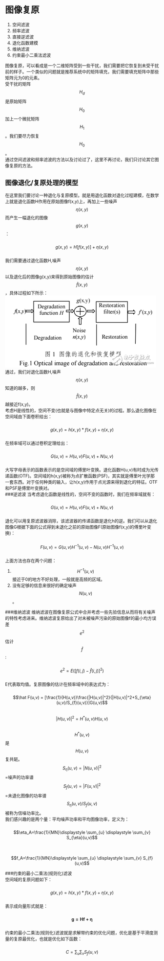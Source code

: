 # 图像复原

1. 空间滤波
2. 频率滤波
3. 直接逆滤波
4. 退化函数建模
5. 维纳滤波
6. 约束最小二乘法滤波   

图像复原，可以看成是一个二维矩阵受到一些干扰，我们需要把它恢复到未受干扰前的样子。一个类似的问题就是推荐系统中的矩阵填充，我们需要填充矩阵中那些矩阵元为0的元素。  
受干扰的矩阵$$H_d$$是原始矩阵$$H_0$$加上一个微扰矩阵$$H_1$$。我们要尽力恢复$$H_0$$。  
通过空间滤波和频率滤波的方法以及讨论过了，这里不再讨论，我们只讨论其它图像复原的方法。

## 图像退化/复原处理的模型
在这里我们要讨论一种退化与复原模型。就是用退化函数对退化过程建模，在数学上就是退化函数H作用在原始图像f(x,y)上，再加上一些噪声$$\eta (x,y)$$而产生一幅退化的图像$$g(x,y)$$：  
&emsp;&emsp;$$g(x,y) = H[f(x,y)]+\eta (x,y)$$  
我们需要通过退化函数H,噪声$$\eta (x,y)$$以及退化后的图像g(x,y)来得到原始图像的估计$$\hat f(x,y)$$，具体过程如下所示：   
![](/assets/image_degradation_restoration.png)  
通过，我们对退化函数H,噪声$$\eta (x,y)$$知道的越多，则$$\hat f(x,y)$$越接近f(x,y)。  
考虑H是线性的，空间不变(也就是与图像中特定点无关)的过程。那么退化图像在空间域由下面卷积给出：  
&emsp;&emsp;$$g(x,y) = h(x,y)*f(x,y)+\eta (x,y)$$  
在频率域可以通过卷积定理给出：  
&emsp;&emsp;$$G(u,v) = H(u,v)F(u,v)+N(u,v)$$  
大写字母表示的函数表示的是空间域的傅里叶变换。退化函数H(u,v)有时成为光传递函数(OTF)。空间域的h(x,y)被称为点扩散函数(PSF)，其实就是傅里叶光学那一套东西。对于任何种类的输入，让h(x,y)作用于点光源来得到退化的特征。OTF和PSF是傅里叶变换对。    
###逆滤波
当考虑退化函数是线性的，空间不变的函数时，我们在频率域就有：  
&emsp;&emsp;$$G(u,v) = H(u,v)F(u,v)+N(u,v)$$  
退化可以用复原滤波器消除，该滤波器的传递函数是退化h的逆。我们可以从退化图像G根据下面的公式得到未退化之前的原始图像F(原始图像f(x,y)的傅里叶变换)：  
&emsp;&emsp;$$F(u,v) = G(u,v)H^{-1}(u,v)-N(u,v)H^{-1}(u,v)$$     
上面方法也存在两个问题：  
1. $$H^{-1}(u,v)$$接近于0的地方不好处理，一般就是高频的区域。   
2. 没有足够的信息来很好的确定噪声$$N(u,v)$$。  

###维纳滤波
维纳滤波在图像复原公式中合并考虑一些先验信息从而将有关噪声的特性考虑进来。维纳滤波复原给出了对未被噪声污染的原始图像f的最小均方误差$$e^2$$估计$$\hat f$$:  
&emsp;&emsp;$$e^2 = E([f(i,j) - \hat f(i,j)]^2)$$   
E代表取均值。复原图像的估计在频率域中的表达式为：  
&emsp;&emsp;$$\hat F(u,v) = [\frac{1}{H(u,v)}\frac{|H(u,v)|^2}{|H(u,v)|^2+S_{\eta}(u,v)/S_{f}(u,v)}]G(u,v)$$   
$$|H(u,v)|^2 = H^*(u,v)H(u,v)$$   
$$H^*(u,v)$$是$$H(u,v)$$复共轭。  
$$S_{\eta}(u,v) = |N(u,v)|^2$$=噪声的功率谱  
$$S_{f}(u,v) = |F(u,v)|^2$$=未退化图像的功率谱   
$$S_{\eta}(u,v)/S_{f}(u,v)$$被称为信噪功率比。  
我们感兴趣的是两个量：平均噪声功率和平均图像功率，定义为：  
&emsp;&emsp;$$\eta_A=\frac{1}{MN}\displaystyle \sum_{u} \displaystyle \sum_{v} S_{\eta}(u,v)$$  
&emsp;&emsp;$$f_A=\frac{1}{MN}\displaystyle \sum_{u} \displaystyle \sum_{v} S_{f}(u,v)$$  

###约束的最小二乘法(规则化)滤波   
空间域的复原问题如下：  
&emsp;&emsp;$$g(x,y) = h(x,y)*f(x,y)+\eta (x,y)$$  
表示成向量形式就是：  
&emsp;&emsp;$$\mathbf{g = Hf + \eta}$$  
约束的最小二乘法(规则化)滤波就是求解带约束的优化问题，优化是基于平滑度测量的复原最优化，也就是优化如下函数：  
&emsp;&emsp;$$C=\displaystyle \sum_{u} \displaystyle \sum_{v} S_{f}(u,v)$$  



